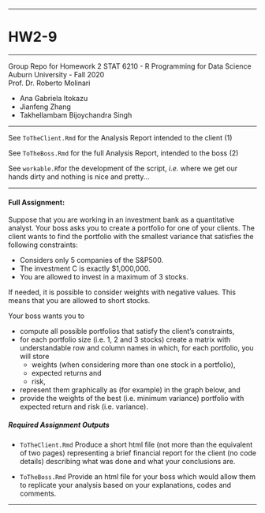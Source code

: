 ***
# HW2-9
***

Group Repo for Homework 2
STAT 6210 - R Programming for Data Science \
Auburn University - Fall 2020 \
Prof. Dr. Roberto Molinari

* Ana Gabriela Itokazu
* Jianfeng Zhang
* Takhellambam Bijoychandra Singh

***

See `ToTheClient.Rmd` for the Analysis Report intended to the client (1)

See `ToTheBoss.Rmd` for the full Analysis Report, intended to the boss (2)

See `workable.R`for the development of the script, *i.e.* where we get our hands dirty and nothing is nice and pretty...


***

#### Full Assignment:

Suppose that you are working in an investment bank as a quantitative analyst. Your boss asks you to create a portfolio for one of your clients. The client wants to find the portfolio with the smallest variance that satisfies the following constraints:

- Considers only 5 companies of the S&P500.
- The investment C is exactly $1,000,000.
- You are allowed to invest in a maximum of 3 stocks.

If needed, it is possible to consider weights with negative values. This means that you are allowed to short stocks.

Your boss wants you to

- compute all possible portfolios that satisfy the client’s constraints,
- for each portfolio size (i.e. 1, 2 and 3 stocks) create a matrix with understandable row and column names in which, for each portfolio, you will store
     - weights (when considering more than one stock in a portfolio),
     - expected returns and
     - risk,
- represent them graphically as (for example) in the graph below, and
- provide the weights of the best (i.e. minimum variance) portfolio with expected return and risk (i.e. variance).


##### Required Assignment Outputs
- `ToTheClient.Rmd` Produce a short html file (not more than the equivalent of two pages) representing a brief financial report for the client (no code details) describing what was done and what your conclusions are.

- `ToTheBoss.Rmd` Provide an html file for your boss which would allow them to replicate your analysis based on your explanations, codes and comments.

***